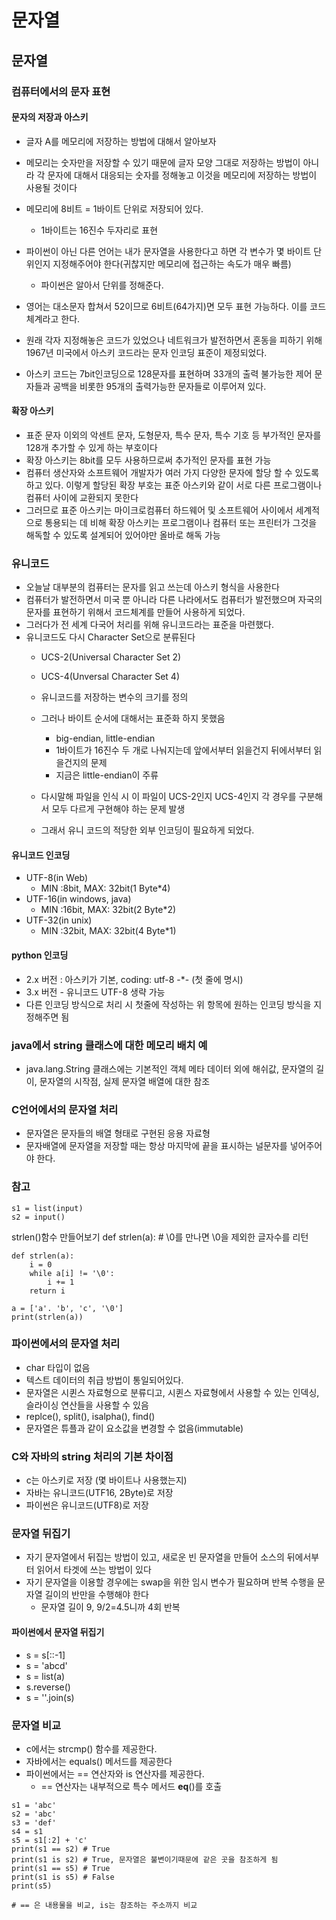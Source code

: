 # 문자열

## 문자열
### 컴퓨터에서의 문자 표현
#### 문자의 저장과 아스키
- 글자 A를 메모리에 저장하는 방법에 대해서 알아보자
- 메모리는 숫자만을 저장할 수 있기 때문에 글자 모양 그대로 저장하는 방법이 아니라 각 문자에 대해서 대응되는 숫자를 정해놓고 이것을 메모리에 저장하는 방법이 사용될 것이다
- 메모리에 8비트 = 1바이트 단위로 저장되어 있다.
    - 1바이트는 16진수 두자리로 표현

- 파이썬이 아닌 다른 언어는 내가 문자열을 사용한다고 하면 각 변수가 몇 바이트 단위인지 지정해주어야 한다(귀찮지만 메모리에 접근하는 속도가 매우 빠름)
    - 파이썬은 알아서 단위를 정해준다.

- 영어는 대소문자 합쳐서 52이므로 6비트(64가지)면 모두 표현 가능하다. 이를 코드 체계라고 한다. 
- 원래 각자 지정해놓은 코드가 있었으나 네트워크가 발전하면서 혼동을 피하기 위해 1967년 미국에서 아스키 코드라는 문자 인코딩 표준이 제정되었다.
- 아스키 코드는 7bit인코딩으로 128문자를 표현하며 33개의 출력 불가능한 제어 문자들과 공백을 비롯한 95개의 출력가능한 문자들로 이루어져 있다. 

#### 확장 아스키
- 표준 문자 이외의 악센트 문자, 도형문자, 특수 문자, 특수 기호 등 부가적인 문자를 128개 추가할 수 있게 하는 부호이다
- 확장 아스키는 8bit를 모두 사용하므로써 추가적인 문자를 표현 가능
- 컴퓨터 생산자와 소프트웨어 개발자가 여러 가지 다양한 문자에 할당 할 수 있도록 하고 있다. 이렇게 할당된 확장 부호는 표준 아스키와 같이 서로 다른 프로그램이나 컴퓨터 사이에 교환되지 못한다
- 그러므로 표준 아스키는 마이크로컴퓨터 하드웨어 및 소프트웨어 사이에서 세계적으로 통용되는 데 비해 확장 아스키는 프로그램이나 컴퓨터 또는 프린터가 그것을 해독할 수 있도록 설계되어 있어야만 올바로 해독 가능

### 유니코드
- 오늘날 대부분의 컴퓨터는 문자를 읽고 쓰는데 아스키 형식을 사용한다
- 컴퓨터가 발전하면서 미국 뿐 아니라 다른 나라에서도 컴퓨터가 발전했으며 자국의 문자를 표현하기 위해서 코드체계를 만들어 사용하게 되었다.
- 그러다가 전 세계 다국어 처리를 위해 유니코드라는 표준을 마련했다.
- 유니코드도 다시 Character Set으로 분류된다
    - UCS-2(Universal Character Set 2)
    - UCS-4(Unversal Character Set 4)
    - 유니코드를 저장하는 변수의 크기를 정의
    - 그러나 바이트 순서에 대해서는 표준화 하지 못했음
        - big-endian, little-endian
        - 1바이트가 16진수 두 개로 나눠지는데 앞에서부터 읽을건지 뒤에서부터 읽을건지의 문제
        - 지금은 little-endian이 주류

    - 다시말해 파일을 인식 시 이 파일이 UCS-2인지 UCS-4인지 각 경우를 구분해서 모두 다르게 구현해야 하는 문제 발생
    - 그래서 유니 코드의 적당한 외부 인코딩이 필요하게 되었다. 
 #### 유니코드 인코딩
 - UTF-8(in Web)
    - MIN :8bit, MAX: 32bit(1 Byte*4)
- UTF-16(in windows, java)
    - MIN :16bit, MAX: 32bit(2 Byte*2)
- UTF-32(in unix)
    - MIN :32bit, MAX: 32bit(4 Byte*1)

#### python 인코딩
- 2.x 버전 : 아스키가 기본, coding: utf-8 -*- (첫 줄에 명시)
- 3.x 버전 - 유니코드 UTF-8 생략 가능
- 다른 인코딩 방식으로 처리 시 첫줄에 작성하는 위 항목에 원하는 인코딩 방식을 지정해주면 됨

### java에서 string 클래스에 대한 메모리 배치 예
- java.lang.String 클래스에는 기본적인 객체 메타 데이터 외에 해쉬값, 문자열의 길이, 문자열의 시작점, 실제 문자열 배열에 대한 참조
### C언어에서의 문자열 처리
- 문자열은 문자들의 배열 형태로 구현된 응용 자료형
- 문자배열에 문자열을 저장할 때는 항상 마지막에 끝을 표시하는 널문자를 넣어주어야 한다.


### 참고
```
s1 = list(input)
s2 = input()
```

strlen()함수 만들어보기
def strlen(a): # \0를 만나면 \0을 제외한 글자수를 리턴

```
def strlen(a):
    i = 0
    while a[i] != '\0':
        i += 1
    return i

a = ['a'. 'b', 'c', '\0']
print(strlen(a))
```


### 파이썬에서의 문자열 처리
- char 타입이 없음
- 텍스트 데이터의 취급 방법이 통일되어있다.
- 문자열은 시퀸스 자료형으로 분류디고, 시퀸스 자료형에서 사용할 수 있는 인덱싱, 슬라이싱 연산들을 사용할 수 있음
- replce(), split(), isalpha(), find()
- 문자열은 튜플과 같이 요소값을 변경할 수 없음(immutable)

### C와 자바의 string 처리의 기본 차이점
- c는 아스키로 저장 (몇 바이트나 사용했는지)
- 자바는 유니코드(UTF16, 2Byte)로 저장
- 파이썬은 유니코드(UTF8)로 저장

### 문자열 뒤집기
- 자기 문자열에서 뒤집는 방법이 있고, 새로운 빈 문자열을 만들어 소스의 뒤에서부터 읽어서 타겟에 쓰는 방법이 있다
- 자기 문자열을 이용할 경우에는 swap을 위한 임시 변수가 필요하며 반복 수행을 문자열 길이의 반만을 수행해야 한다
    - 문자열 길이 9, 9/2=4.5니까 4회 반복

#### 파이썬에서 문자열 뒤집기
- s = s[::-1]
- s = 'abcd'
- s = list(a)
- s.reverse()
- s = ''.join(s)

### 문자열 비교
- c에서는 strcmp() 함수를 제공한다.
- 자바에서는 equals() 메서드를 제공한다
- 파이썬에서는 == 연산자와 is 연산자를 제공한다.
    -    == 연산자는 내부적으로 특수 메서드 __eq__()를 호출
``` pythons
s1 = 'abc'
s2 = 'abc'
s3 = 'def'
s4 = s1
s5 = s1[:2] + 'c'
print(s1 == s2) # True
print(s1 is s2) # True, 문자열은 불변이기때문에 같은 곳을 참조하게 됨
print(s1 == s5) # True
print(s1 is s5) # False
print(s5)

# == 은 내용물을 비교, is는 참조하는 주소까지 비교
```